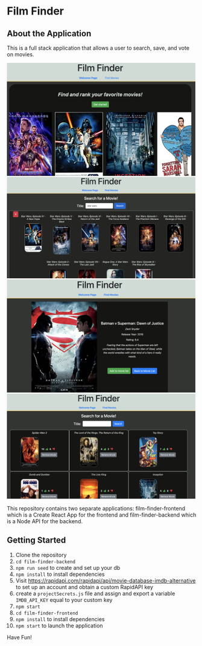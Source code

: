 # Film Finder

## About the Application

This is a full stack application that allows a user to search, save, and vote on movies.

<img src="/screenshots/homepage.png" alt="Welcome Page" width="500"/>
<img src="/screenshots/search.png" alt="Search For Movies" width="500"/>
<img src="/screenshots/movieDetail.png" alt="View Movie Detail" width="500"/>
<img src="/screenshots/vote.png" alt="Vote On Saved Movies" width="500"/>

This repository contains two separate applications: film-finder-frontend which is a Create React App for the frontend and film-finder-backend which is a Node API for the backend.

## Getting Started
1. Clone the repository
2. `cd film-finder-backend`
3. `npm run seed` to create and set up your db
4. `npm install` to install dependencies
5. Visit https://rapidapi.com/rapidapi/api/movie-database-imdb-alternative to set up an account and obtain a custom RapidAPI key
6. create a `projectSecrets.js` file and assign and export a variable `IMDB_API_KEY` equal to your custom key
7. `npm start`
8. `cd film-finder-frontend`
9. `npm install` to install dependencies
10. `npm start` to launch the application


Have Fun!
